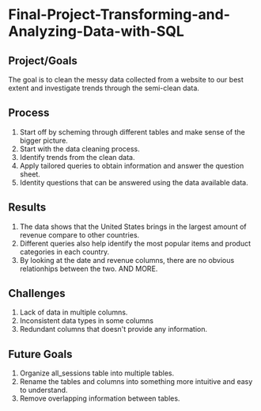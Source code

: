 # Final-Project-Transforming-and-Analyzing-Data-with-SQL

## Project/Goals
The goal is to clean the messy data collected from a website to our best extent and investigate trends through the semi-clean data. 

## Process
1. Start off by scheming through different tables and make sense of the bigger picture.
3. Start with the data cleaning process. 
4. Identify trends from the clean data. 
5. Apply tailored queries to obtain information and answer the question sheet. 
6. Identity questions that can be answered using the data available data. 

## Results
1. The data shows that the United States brings in the largest amount of revenue compare to other countries.
2. Different queries also help identify the most popular items and product categories in each country. 
3. By looking at the date and revenue columns, there are no obvious relationhips between the two.
AND MORE. 

## Challenges 
1. Lack of data in multiple columns. 
2. Inconsistent data types in some columns
3. Redundant columns that doesn't provide any information. 

## Future Goals
1. Organize all_sessions table into multiple tables. 
2. Rename the tables and columns into something more intuitive and easy to understand. 
3. Remove overlapping information between tables. 
